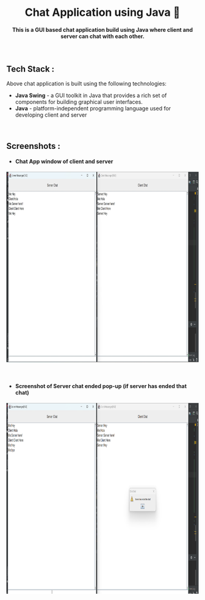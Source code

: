 <h1 align="center">Chat Application using Java 🚀</h1>
<h4 align="center"> This is a GUI based chat application build using Java where client and server can chat with each other.</h4>


<br>

## Tech Stack :

Above chat application is built using the following technologies:

- **Java Swing** - a GUI toolkit in Java that provides a rich set of components for building graphical user interfaces.
- **Java** - platform-independent programming language used for developing client and server

<br>

## Screenshots :

  - <h4> Chat App window of client and server</h4>

<p align="center">

  <img src="./resources/Client-Server-GUI.png" height =500 width=800>
</p>

<br>

- <h4> Screenshot of Server chat ended pop-up (if server has ended that chat)</h4>

<p align="center">

  <img src="./resources/Server-chat-ended-message.png" height =500 width=800>
</p>
